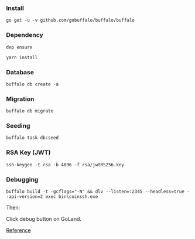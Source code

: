 ### Install

`go get -u -v github.com/gobuffalo/buffalo/buffalo`

### Dependency

`dep ensure`

`yarn install`

### Database

`buffalo db create -a`

### Migration

`buffalo db migrate`

### Seeding

`buffalo task db:seed`

### RSA Key (JWT)

`ssh-keygen -t rsa -b 4096 -f rsa/jwtRS256.key`

### Debugging

`buffalo build -t -gcflags="-N" && dlv --listen=:2345 --headless=true --api-version=2 exec bin\coinssh.exe`

Then:

Click debug button on GoLand.

[Reference](https://blog.gobuffalo.io/debugging-a-buffalo-app-in-gogland-b9a00e8076b8)


